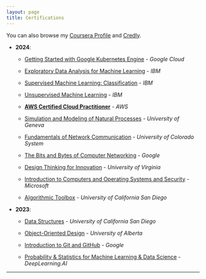 ```yaml
---
layout: page
title: Certifications
---
```


You can also browse my <a href="https://www.coursera.org/user/5f793b45ed8a77078a08d1ed80536caa" target="_blank">Coursera Profile</a> and <a href="https://www.credly.com/users/rishi-agarwal.cb9e4d4b" target="_blank">Credly</a>.
<br />

- **2024**: 
  - [Getting Started with Google Kubernetes Engine](https://coursera.org/verify/M0TYF9PC8N2G) - *Google Cloud*

  - [Exploratory Data Analysis for Machine Learning](https://coursera.org/verify/GC7EXU33LNUO) - *IBM*

  - [Supervised Machine Learning: Classification](https://coursera.org/verify/0ZVMM9D7N0JF) - *IBM*

  - [Unsupervised Machine Learning](https://coursera.org/verify/YKLXQJQLF88N) - *IBM*

  - **[AWS Certified Cloud Practitioner](https://lnkd.in/gG2H6zUQ)** - *AWS*
  
  - [Simulation and Modeling of Natural Processes](https://coursera.org/verify/88UJZMSG5BHG) - *University of Geneva*
  
  - [Fundamentals of Network Communication](https://coursera.org/verify/4358KMGCK4CH) - *University of Colorado System*
  
  - [The Bits and Bytes of Computer Networking](https://coursera.org/verify/PGZDJTGL927C) - *Google*
  
  - [Design Thinking for Innovation](https://coursera.org/verify/47LC7NCJMTJ3) - *University of Virginia*
  
  - [Introduction to Computers and Operating Systems and Security](https://coursera.org/verify/FZEKA3H78AFF) - *Microsoft*
  
  - [Algorithmic Toolbox](https://coursera.org/verify/LMWU68U4HM5P) - *University of California San Diego*

- **2023**: 
  
  - [Data Structures](https://coursera.org/verify/WHB4REUCLNZ5) - *University of California San Diego*
  
  - [Object-Oriented Design](https://coursera.org/verify/GWKKFW8QT3AC) - *University of Alberta*
  
  - [Introduction to Git and GitHub](https://coursera.org/verify/PXJRVFNL2P8Y) - *Google*
  
  - [Probability & Statistics for Machine Learning & Data Science](https://coursera.org/verify/TF8SM7EPCALC) - *DeepLearning.AI*

---

<!-- ## Grouped by Category

### AI/ML
- **[Supervised Machine Learning: Classification](https://coursera.org/verify/0ZVMM9D7N0JF)** - *IBM* (2024)
- **[Unsupervised Machine Learning](https://coursera.org/verify/YKLXQJQLF88N)** - *IBM* (2024)
- **[Exploratory Data Analysis for Machine Learning](https://coursera.org/verify/GC7EXU33LNUO)** - *IBM* (2024)
- **[Probability & Statistics for Machine Learning & Data Science](https://coursera.org/verify/TF8SM7EPCALC)** - *DeepLearning.AI* (2023)
- **[Algorithmic Toolbox](https://coursera.org/verify/LMWU68U4HM5P)** - *University of California San Diego* (2024)

### Networking
- **[The Bits and Bytes of Computer Networking](https://coursera.org/verify/PGZDJTGL927C)** - *Google* (2024)
- **[Fundamentals of Network Communication](https://coursera.org/verify/4358KMGCK4CH)** - *University of Colorado System* (2024)

### Software Development
- **[Introduction to Git and GitHub](https://coursera.org/verify/PXJRVFNL2P8Y)** - *Google* (2023)
- **[Object-Oriented Design](https://coursera.org/verify/GWKKFW8QT3AC)** - *University of Alberta* (2023)
- **[Data Structures](https://coursera.org/verify/WHB4REUCLNZ5)** - *University of California San Diego* (2023)

### Innovation
- **[Design Thinking for Innovation](https://coursera.org/verify/47LC7NCJMTJ3)** - *University of Virginia* (2024) -->
